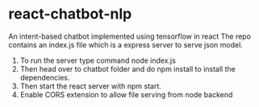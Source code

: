 # react-chatbot-nlp
An intent-based chatbot implemented using tensorflow in react
The repo contains an index.js file which is a express server to serve json model.
1. To run the server type command node index.js
2. Then head over to chatbot folder and do npm install to install the dependencies.
3. Then start the react server with npm start.
4. Enable CORS extension to allow file serving from node backend
